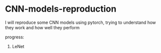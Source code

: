 # CNN-models-reproduction
I will reproduce some CNN models using pytorch, trying to understand how they work and how well they perform

progress:
1. LeNet

